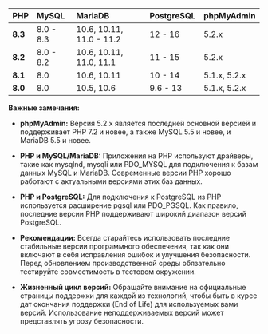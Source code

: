 



| PHP | MySQL | MariaDB | PostgreSQL | phpMyAdmin |
| :--- | :--- | :--- | :--- | :--- |
| **8.3** | 8.0 - 8.3 | 10.6, 10.11, 11.0 - 11.2 | 12 - 16 | 5.2.x |
| **8.2** | 8.0 - 8.2 | 10.6, 10.11, 11.0, 11.1 | 11 - 15 | 5.2.x |
| **8.1** | 8.0 | 10.6, 10.11 | 10 - 14 | 5.1.x, 5.2.x |
| **8.0** | 8.0 | 10.5, 10.6 | 9.6 - 13 | 5.1.x, 5.2.x |

**Важные замечания:**

- **phpMyAdmin:** Версия 5.2.x является последней основной версией и поддерживает PHP 7.2 и новее, а также MySQL 5.5 и новее, и MariaDB 5.5 и новее.
    
- **PHP и MySQL/MariaDB:** Приложения на PHP используют драйверы, такие как mysqlnd, mysqli или PDO_MYSQL для подключения к базам данных MySQL и MariaDB. Современные версии PHP хорошо работают с актуальными версиями этих баз данных.
    
- **PHP и PostgreSQL:** Для подключения к PostgreSQL из PHP используется расширение pgsql или PDO_PGSQL. Как правило, последние версии PHP поддерживают широкий диапазон версий PostgreSQL.
    
- **Рекомендации:** Всегда старайтесь использовать последние стабильные версии программного обеспечения, так как они включают в себя исправления ошибок и улучшения безопасности. Перед обновлением производственной среды обязательно тестируйте совместимость в тестовом окружении.
    
- **Жизненный цикл версий:** Обращайте внимание на официальные страницы поддержки для каждой из технологий, чтобы быть в курсе дат окончания поддержки (End of Life) для используемых вами версий. Использование неподдерживаемых версий может представлять угрозу безопасности.